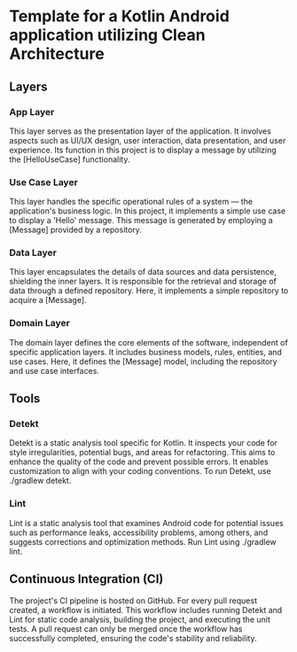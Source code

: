 # Template for a Kotlin Android application utilizing Clean Architecture

## Layers

### App Layer
This layer serves as the presentation layer of the application. 
It involves aspects such as UI/UX design, user interaction, data presentation, and user experience. 
Its function in this project is to display a message by utilizing the [HelloUseCase] functionality.

### Use Case Layer
This layer handles the specific operational rules of a system — the application's business logic. 
In this project, it implements a simple use case to display a 'Hello' message. 
This message is generated by employing a [Message] provided by a repository.

### Data Layer
This layer encapsulates the details of data sources and data persistence, shielding the inner layers. 
It is responsible for the retrieval and storage of data through a defined repository. 
Here, it implements a simple repository to acquire a [Message].

### Domain Layer
The domain layer defines the core elements of the software, independent of specific application layers. 
It includes business models, rules, entities, and use cases. 
Here, it defines the [Message] model, including the repository and use case interfaces.

## Tools

### Detekt
Detekt is a static analysis tool specific for Kotlin. 
It inspects your code for style irregularities, potential bugs, and areas for refactoring. 
This aims to enhance the quality of the code and prevent possible errors. 
It enables customization to align with your coding conventions. To run Detekt, use ./gradlew detekt.

### Lint
Lint is a static analysis tool that examines Android code for potential issues such as performance 
leaks, accessibility problems, among others, and suggests corrections and optimization methods. 
Run Lint using ./gradlew lint.

## Continuous Integration (CI)
The project's CI pipeline is hosted on GitHub. For every pull request created, a workflow is 
initiated. This workflow includes running Detekt and Lint for static code analysis, building the 
project, and executing the unit tests. A pull request can only be merged once the workflow has 
successfully completed, ensuring the code's stability and reliability.
